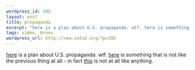 ```yaml
--- 
wordpress_id: 395
layout: post
title: propaganda
excerpt: "here is a plan about U.S. propaganda. wtf. here is something that is not like the previous thing at all - in fact this is not at all like anything. "
tags: video, broox
wordpress_url: http://new.nata2.org/?p=395
---
```

<a href="http://www.zpub.com/un/chomsky.html">here</a> is a plan about U.S. propaganda. wtf. <a href="http://derek.broox.com/videos/R-pianist.mpg">here</a> is something that is not like the previous thing at all - in fact <a href="http://derek.broox.com/videos/R-pianist.mpg">this</a> is not at all like anything. 
